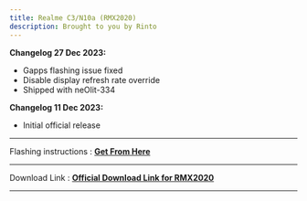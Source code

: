 ```yaml
---
title: Realme C3/N10a (RMX2020) 
description: Brought to you by Rinto
---
```


<b>Changelog 27 Dec 2023:</b>
- Gapps flashing issue fixed
- Disable display refresh rate override
- Shipped with neOlit-334

<b>Changelog 11 Dec 2023:</b> 
- Initial official release

----
Flashing instructions : [**Get From Here**](RMX2020_inst.md)

----
Download Link : [**Official Download Link for RMX2020**](https://sourceforge.net/projects/projectmatrixx/files/Android-14/RMX2020/)

----
